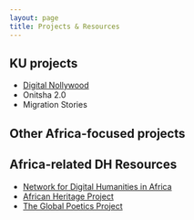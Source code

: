 ```yaml
---
layout: page
title: Projects & Resources
---
```


## KU projects

* [Digital Nollywood](https://digitalnollywood.ku.edu/)
* Onitsha 2.0 
* Migration Stories


## Other Africa-focused projects


## Africa-related DH Resources
* [Network for Digital Humanities in Africa](https://dhafrica.blog/resources/)
* [African Heritage Project](https://africandigitalheritage.com/)
* [The Global Poetics Project](https://globalpoetics.org/editor/)

